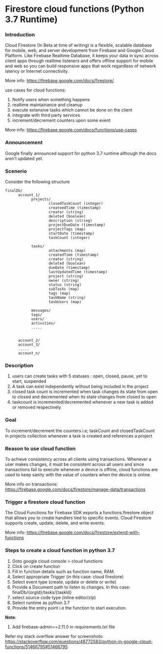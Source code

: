# Firestore cloud functions (Python 3.7 Runtime)



### Introduction 
Cloud Firestore (In Beta at time of writing) is a flexible, scalable database for mobile, web, and server development from Firebase and Google Cloud 
Platform. Like Firebase Realtime Database, it keeps your data in sync across client apps through realtime listeners and 
offers offline support for mobile and web so you can build responsive apps that work regardless of network latency or 
Internet connectivity. 

More info: https://firebase.google.com/docs/firestore/


use cases for cloud functions:
1. Notify users when something happens
2. realtime maintainance and cleanup
3. execute extensive tasks which cannot be done on the client
4. integrate with third party services
4. increment/decrement counters upon some event 

More info: https://firebase.google.com/docs/functions/use-cases

### Announcement
Google finally announced support for python 3.7 runtime although the docs aren't updated yet.

### Scenerio
Consider the following structure
```
finalDb/
      account_1/
            projects/
                    closedTaskCount (integer)
                    createedTime (timestamp)
                    creator (string)
                    deleted (boolean)
                    description (string)
                    projectDueDate (timestamp)
                    projectTags (map)
                    startDate (timestamp)
                    taskCount (integer)
                    
            tasks/
                    attachments (map)
                    createdTime (timestamp)
                    creator (string)
                    deleted (boolean)
                    dueDate (timestamp)
                    lastUpdatedTime (timestamp)
                    project (string)
                    owner (string)
                    status (string)
                    subTasks (map)
                    tags (map)
                    taskName (string)
                    taskUsers (map)
                    
            messages/
            tags/
            users/
            activities/
            .....
            
           
      account_2/
      account_3/
      .....
      account_n/
```

### Description
1. users can create tasks with 5 statuses : open, closed, pause, yet to start, suspended
2. A task can exist independently without being included in the project
3. closed task count is incremented when task changes its state from open to closed and decremented when its state changes
from closed to open
4. taskcount is incremented/decremented whenever a new task is added or removed respectively


### Goal

To increment/decrement the counters i.e; taskCount and closedTaskCount in projects collection whenever a task is 
created and references a project


### Reason to use cloud function
To achieve consistency across all clients using transactions.
Whenever a user makes changes, it must be consistent across all users and since transactions fail to execute whenever a
device is offline, cloud functions are used to keep sanity with the value of counters when the device is online.

More info on transactions: https://firebase.google.com/docs/firestore/manage-data/transactions


### Trigger a firestore cloud function
The Cloud Functions for Firebase SDK exports a functions.firestore object that allows you to create handlers tied to specific events.
Cloud Firestore supports create, update, delete, and write events.

More info: https://firebase.google.com/docs/firestore/extend-with-functions


### Steps to create a cloud function in python 3.7
1. Goto google cloud console > cloud functions
2. Click on create function
3. Fill in function details such as function name, RAM.
4. Select appropriate Trigger (in this case: cloud firestore)
5. Select event type (create, update or delete or write)
6. Provide a Document path to listen to changes.
   In this case: finalDb/{orgId}/tasks/{taskId}
7. select source code type (inline editor/zip)
8. Select runtime as python 3.7
9. Provide the entry point i.e the function to start execution.

**Note**: 
1. Add firebase-admin==2.11.0 in requirements.txt file


Refer my stack overflow answer for screenshots:  
https://stackoverflow.com/questions/48772583/python-in-google-cloud-functions/51466795#51466795
